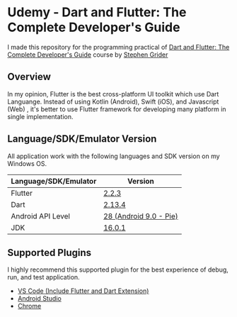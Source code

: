 # Udemy - Dart and Flutter: The Complete Developer's Guide

I made this repository for the programming practical of [Dart and Flutter: The Complete Developer's Guide](https://www.udemy.com/course/dart-and-flutter-the-complete-developers-guide/) course by [Stephen Grider](https://www.udemy.com/user/sgslo/)

## Overview

In my opinion, Flutter is the best cross-platform UI toolkit which use Dart Languange. Instead of using Kotlin (Android), Swift (iOS), and Javascript (Web) , it's better to use Flutter framework for developing many platform in single implementation.

## Language/SDK/Emulator Version

All application work with the following languages and SDK version on my Windows OS.

| Language/SDK/Emulator | Version |
| ------ | ------ |
| Flutter | [2.2.3](https://flutter.dev/docs/development/tools/sdk/releases?tab=windows) |
| Dart | [2.13.4](https://dart.dev/guides/language/evolution#dart-213) |
| Android API Level | [28 (Android 9.0 - Pie)](https://developer.android.com/about/versions/pie) |
| JDK | [16.0.1](https://www.oracle.com/java/technologies/javase-downloads.html) |

## Supported Plugins

I highly recommend this supported plugin for the best experience of debug, run, and test application. 

- [VS Code (Include Flutter and Dart Extension)](https://code.visualstudio.com/)
- [Android Studio](https://developer.android.com/studio)
- [Chrome](https://www.google.com/chrome/)
